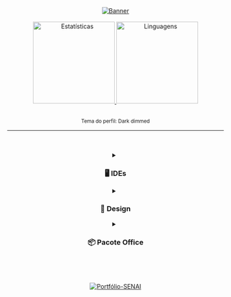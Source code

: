 <div align="center">
<a href="https://linktr.ee/pedroonietoo"/>
<img alt="Banner" src="https://user-images.githubusercontent.com/102625628/188755512-b8969be6-8f7b-4bee-9714-0031932f1589.gif"/>
</a>

<br>
<br>

<a href="https://linktr.ee/pedroonietoo"/>
<img height="190em" alt="Estatísticas" src="https://github-readme-stats.vercel.app/api?username=Pedroo-Nietoo&show_icons=true&count_private=true&include_all_commits&title_color=FFFFFF&text_color=FFFFFF&icon_color=FFFFFF&bg_color=DEG,009AE0,3172C8&hide_border=true&border_radius=10%&locale=pt-br"/>
  
<img height="190em" alt="Linguagens" src="https://github-readme-stats.vercel.app/api/top-langs/?username=Pedroo-Nietoo&theme=dracula&custom_title=Minhas%20linguagens!&title_color=FFFFFF&text__color=FFFFFF&bg_color=DEG,3172C8,009AE0&hide_border=true&border_radius=10%&locale=pt-br&layout=compact&langs_count=10&hide=jupyter%20notebook"/>
</a>
<br>
<br>

<sub>Tema do perfil: Dark dimmed</sub>
</div>

<hr>
<br>
<br>

<div habilidades align="center">
<details>
  <summary><h3> 🖥 IDEs </h3></summary>
    <a href="https://colab.research.google.com"/>
    <img height="30em" alt="Google Colab" src="https://img.shields.io/badge/Colab-F9AB00?style=for-the-badge&logo=googlecolab&color=22272E""/></a> 
    <a href="https://netbeans.apache.org/">
    <img height="30em" alt="NetBeans" src="https://img.shields.io/badge/NetBeans-22272E?style=for-the-badge&logo=apache%20netbeans%20IDE&logoColor=1B6AC6/"></a>
    <a href="https://code.visualstudio.com/">
    <img height="30em" alt="Visual Studio Code" src="https://img.shields.io/badge/VSCode-22272E.svg?style=for-the-badge&logo=visual-studio-code&logoColor=0078D7"/></a>
    <a href="https://www.arduino.cc/">
    <img height="30em" alt="Arduino" src="https://img.shields.io/badge/Arduino-22272E?style=for-the-badge&logo=arduino&logoColor=00979D"/></a>
</details>

<details>
  <summary><h3> 🌺 Design </h3></summary>
    <a href="https://www.figma.com/">
    <img height="30em" alt="Figma" src="https://img.shields.io/badge/figma-22272E.svg?style=for-the-badge&logo=figma&logoColor=23F24E1E"/></a>
    <a href="https://www.canva.com/">
    <img height="30em" alt="Canva" src="https://img.shields.io/badge/Canva-22272E.svg?style=for-the-badge&logo=Canva&logoColor=2300C4CC"/></a>
</details>

<details>
  <summary><h3> 📦 Pacote Office </h3></summary>
    <a href="https://www.office.com/">
    <img height="30em" alt="PowerPoint" src="https://img.shields.io/badge/PowerPoint-22272E?style=for-the-badge&logo=microsoft-powerpoint&logoColor=B7472A"/></a>
    <a href="https://www.office.com/">
    <img height="30em" alt="Excel" src="https://img.shields.io/badge/Excel-22272E?style=for-the-badge&logo=microsoft-excel&logoColor=217346"/></a>
    <a href="https://www.office.com/">
    <img height="30em" alt="Word" src="https://img.shields.io/badge/Word-22272E?style=for-the-badge&logo=microsoft-word&logoColor=2B579A"/></a>
</details>
</div> 

<br> <br>

<div repositórios align="center">
<a href="https://github.com/Pedroo-Nietoo/Portfolio-SENAI">
<img alt="Portfólio-SENAI" src="https://github-readme-stats.vercel.app/api/pin/?username=Pedroo-Nietoo&repo=Portfolio-SENAI&theme=dracula&title_color=FFFFFF&text__color=FFFFFF&icon_color=FFFFFF&bg_color=DEG,2832B2,3172C8,009AE0,00BCD5&hide_border=true&border_radius=10%">
</div>
